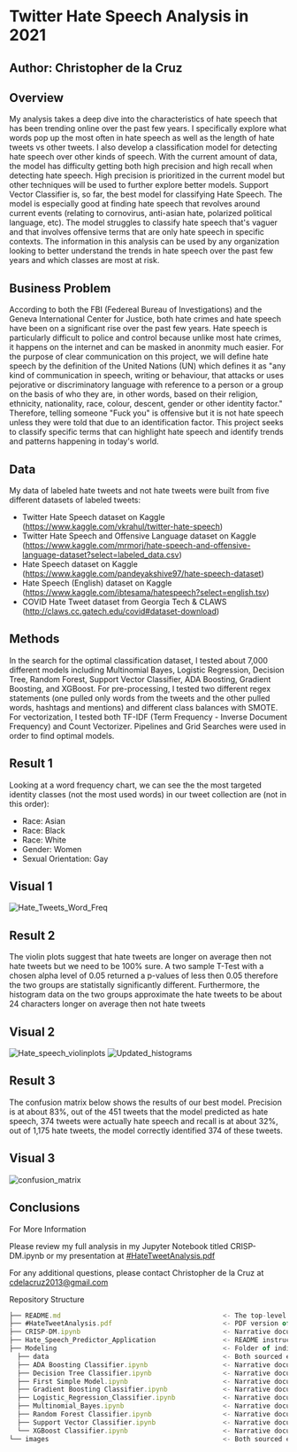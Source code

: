 # Twitter Hate Speech Analysis in 2021

## Author: Christopher de la Cruz

## Overview

My analysis takes a deep dive into the characteristics of hate speech that has been trending online over the past few years. I specifically explore what words pop up the most often in hate speech as well as the length of hate tweets vs other tweets. I also develop a classification model for detecting hate speech over other kinds of speech. With the current amount of data, the model has difficulty getting both high precision and high recall when detecting hate speech. High precision is prioritized in the current model but other techniques will be used to further explore better models. Support Vector Classifier is, so far, the best model for classifying Hate Speech. The model is especially good at finding hate speech that revolves around current events (relating to cornovirus, anti-asian hate, polarized political language, etc). The model struggles to classify hate speech that's vaguer and that involves offensive terms that are only hate speech in specific contexts. The information in this analysis can be used by any organization looking to better understand the trends in hate speech over the past few years and which classes are most at risk.

## Business Problem

According to both the FBI (Federeal Bureau of Investigations) and the Geneva International Center for Justice, both hate crimes and hate speech have been on a significant rise over the past few years. Hate speech is particularly difficult to police and control because unlike most hate crimes, it happens on the internet and can be masked in anonmity much easier. For the purpose of clear communication on this project, we will define hate speech by the definition of the United Nations (UN) which defines it as "any kind of communication in speech, writing or behaviour, that attacks or uses pejorative or discriminatory language with reference to a person or a group on the basis of who they are, in other words, based on their religion, ethnicity, nationality, race, colour, descent, gender or other identity factor." Therefore, telling someone "Fuck you" is offensive but it is not hate speech unless they were told that due to an identification factor. This project seeks to classify specific terms that can highlight hate speech and identify trends and patterns happening in today's world.

## Data

My data of labeled hate tweets and not hate tweets were built from five different datasets of labeled tweets:

- Twitter Hate Speech dataset on Kaggle (https://www.kaggle.com/vkrahul/twitter-hate-speech)
- Twitter Hate Speech and Offensive Language dataset on Kaggle (https://www.kaggle.com/mrmorj/hate-speech-and-offensive-language-dataset?select=labeled_data.csv)
- Hate Speech dataset on Kaggle (https://www.kaggle.com/pandeyakshive97/hate-speech-dataset)
- Hate Speech (English) dataset on Kaggle (https://www.kaggle.com/ibtesama/hatespeech?select=english.tsv)
- COVID Hate Tweet dataset from Georgia Tech & CLAWS (http://claws.cc.gatech.edu/covid#dataset-download)

## Methods

In the search for the optimal classification dataset, I tested about 7,000 different models including Multinomial Bayes, Logistic Regression, Decision Tree, Random Forest, Support Vector Classifier, ADA Boosting, Gradient Boosting, and XGBoost. For pre-processing, I tested two different regex statements (one pulled only words from the tweets and the other pulled words, hashtags and mentions) and different class balances with SMOTE. For vectorization, I tested both TF-IDF (Term Frequency - Inverse Document Frequency) and Count Vectorizer. Pipelines and Grid Searches were used in order to find optimal models. 

## Result 1

Looking at a word frequency chart, we can see the the most targeted identity classes (not the most used words) in our tweet collection are (not in this order):

- Race: Asian
- Race: Black
- Race: White
- Gender: Women
- Sexual Orientation: Gay

## Visual 1

![Hate_Tweets_Word_Freq](https://user-images.githubusercontent.com/77891283/121957777-de803300-cd30-11eb-9618-3ecf67ce5891.png)

## Result 2

The violin plots suggest that hate tweets are longer on average then not hate tweets but we need to be 100% sure. A two sample T-Test with a chosen alpha level of 0.05 returned a p-values of less then 0.05 therefore the two groups are statistally significantly different. Furthermore, the histogram data on the two groups approximate the hate tweets to be about 24 characters longer on average then not hate tweets

## Visual 2

![Hate_speech_violinplots](https://user-images.githubusercontent.com/77891283/121961059-eb9f2100-cd34-11eb-8e3d-2e6de654c190.png)
![Updated_histograms](https://user-images.githubusercontent.com/77891283/123092287-54069600-d3f8-11eb-95a7-bdf3f08bc0be.png)

## Result 3

The confusion matrix below shows the results of our best model. Precision is at about 83%, out of the 451 tweets that the model predicted as hate speech, 374 tweets were actually hate speech and recall is at about 32%, out of 1,175 hate tweets, the model correctly identified 374 of these tweets.

## Visual 3

![confusion_matrix](https://user-images.githubusercontent.com/77891283/123092556-992ac800-d3f8-11eb-87b2-d968c033408c.png)

## Conclusions

For More Information

Please review my full analysis in my Jupyter Notebook titled CRISP-DM.ipynb or my presentation at [#HateTweetAnalysis.pdf](https://github.com/cdlc01/Twitter_Hate_Speech_Analysis/files/6662993/HateTweetAnalysis.pdf) 
 
For any additional questions, please contact Christopher de la Cruz at cdelacruz2013@gmail.com

Repository Structure  
```js 
├── README.md                                         <- The top-level README for reviewers of this project 
├── #HateTweetAnalysis.pdf                            <- PDF version of project presentation
├── CRISP-DM.ipynb                                    <- Narrative documentation of analysis in Jupyter notebook
├── Hate_Speech_Predictor_Application                 <- README instructions and necessary .py and .html files to run hate speech predictor application
├── Modeling                                          <- Folder of individual model notebooks
  ├── data                                            <- Both sourced externally and generated from code
  ├── ADA Boosting Classifier.ipynb                   <- Narrative documentation of ADA Boosting analysis Classifier in Jupyter notebook
  ├── Decision Tree Classifier.ipynb                  <- Narrative documentation of Decision Tree Classifier analysis in Jupyter notebook
  ├── First Simple Model.ipynb                        <- Narrative documentation of Dummy Classifier analysis in Jupyter notebook
  ├── Gradient Boosting Classifier.ipynb              <- Narrative documentation of Gradient Boosting Classifier analysis in Jupyter notebook
  ├── Logistic_Regression_Classifier.ipynb            <- Narrative documentation of Logistic Regression Classifier analysis in Jupyter notebook
  ├── Multinomial_Bayes.ipynb                         <- Narrative documentation of Multinomial Bayes Classifier analysis in Jupyter notebook
  ├── Random Forest Classifier.ipynb                  <- Narrative documentation of Random Forest Classifier analysis in Jupyter notebook
  ├── Support Vector Classifier.ipynb                 <- Narrative documentation of Support Vector Classifier analysis in Jupyter notebook
  └── XGBoost Classifier.ipynb                        <- Narrative documentation of XGBoost Classifier analysis in Jupyter notebook
└── images                                            <- Both sourced externally and generated from code
```                                 
